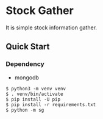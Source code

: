 # Stock Gather

It is simple stock information gather.

## Quick Start


### Dependency
- mongodb

```shell
$ python3 -m venv venv
$ . venv/bin/activate
$ pip install -U pip
$ pip install -r requirements.txt
$ python -m sg
```